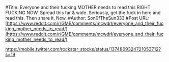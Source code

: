 #Title: Everyone and their fucking MOTHER needs to read this RIGHT FUCKING NOW. Spread this far & wide. Seriously, get the fuck in here and read this. Then share it. Now.
#Author: Son0fTheSun333
#Post URL: [https://www.reddit.com/r/GME/comments/mcwdrl/everyone_and_their_fucking_mother_needs_to_read/](https://www.reddit.com/r/GME/comments/mcwdrl/everyone_and_their_fucking_mother_needs_to_read/)


https://mobile.twitter.com/rockstar_stocks/status/1374869324721053712?s=19